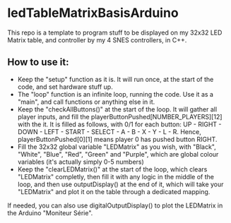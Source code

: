 # ledTableMatrixBasisArduino

This repo is a template to program stuff to be displayed on my 32x32 LED Matrix table, and controller by my 4 SNES controllers, in C++.

How to use it:
 - 
 - Keep the "setup" function as it is. It will run once, at the start of the code, and set hardware stuff up.
 - The "loop" function is an infinite loop, running the code. Use it as a "main", and call functions or anything else in it.
 - Keep the "checkAllButtons()" at the start of the loop. It will gather all player inputs, and fill the playerButtonPushed[NUMBER_PLAYERS][12] with the it. It is filled as follows, with 0/1 for each button: UP - RIGHT - DOWN - LEFT - START - SELECT - A - B - X - Y - L - R. Hence, playerButtonPushed[0][1] means player 0 has pushed button RIGHT.
 - Fill the 32x32 global variable "LEDMatrix" as you wish, with "Black", "White", "Blue", "Red", "Green" and "Purple", which are global colour variables (it's actually simply 0-5 numbers)
 - Keep the "clearLEDMatrix()" at the start of the loop, which clears "LEDMatrix" completly, then fill it with any logic in the middle of the loop, and then use outputDisplay() at the end of it, which will take your "LEDMatrix" and plot it on the table through a dedicated mapping.
 
 If needed, you can also use digitalOutputDisplay() to plot the LEDMatrix in the Arduino "Moniteur Série".
